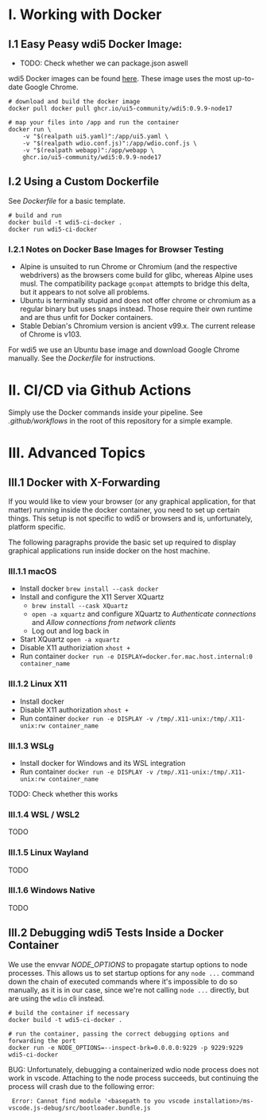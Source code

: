 # I. Working with Docker

## I.1 Easy Peasy wdi5 Docker Image:

- TODO: Check whether we can package.json aswell

wdi5 Docker images can be found
[here](https://github.com/ui5-community/wdi5/pkgs/container/wdi5). These image
uses the most up-to-date Google Chrome.

```
# download and build the docker image
docker pull docker pull ghcr.io/ui5-community/wdi5:0.9.9-node17

# map your files into /app and run the container
docker run \
    -v "$(realpath ui5.yaml)":/app/ui5.yaml \
    -v "$(realpath wdio.conf.js)":/app/wdio.conf.js \
    -v "$(realpath webapp)":/app/webapp \
    ghcr.io/ui5-community/wdi5:0.9.9-node17
```

## I.2 Using a Custom Dockerfile

See *Dockerfile* for a basic template.

```
# build and run
docker build -t wdi5-ci-docker .
docker run wdi5-ci-docker
```

### I.2.1 Notes on Docker Base Images for Browser Testing

- Alpine is unsuited to run Chrome or Chromium (and the respective webdrivers)
  as the browsers come build for glibc, whereas Alpine uses musl. The
  compatibility package `gcompat` attempts to bridge this delta, but it appears
  to not solve all problems.
- Ubuntu is terminally stupid and does not offer chrome or chromium as a
  regular binary but uses snaps instead. Those require their own runtime and
  are thus unfit for Docker containers.
- Stable Debian's Chromium version is ancient v99.x. The current release of
  Chrome is v103.

For wdi5 we use an Ubuntu base image and download Google Chrome manually. See
the *Dockerfile* for instructions.

# II. CI/CD via Github Actions

Simply use the Docker commands inside your pipeline. See *.github/workflows* in
the root of this repository for a simple example.

# III. Advanced Topics

## III.1 Docker with X-Forwarding

If you would like to view your browser (or any graphical application, for that
matter) running inside the docker container, you need to set up certain things.
This setup is not specific to wdi5 or browsers and is, unfortunately, platform
specific.

The following paragraphs provide the basic set up required to display graphical
applications run inside docker on the host machine.

### III.1.1 macOS

- Install docker `brew install --cask docker`
- Install and configure the X11 Server XQuartz
  - `brew install --cask XQuartz`
  - `open -a xquartz` and configure XQuartz to _Authenticate connections_ and
    _Allow connections from network clients_
  - Log out and log back in
- Start XQuartz `open -a xquartz`
- Disable X11 authoriziation `xhost +`
- Run container `docker run -e DISPLAY=docker.for.mac.host.internal:0
  container_name`

### III.1.2 Linux X11

- Install docker
- Disable X11 authorization `xhost +`
- Run container `docker run -e DISPLAY -v /tmp/.X11-unix:/tmp/.X11-unix:rw container_name`

### III.1.3 WSLg

- Install docker for Windows and its WSL integration
- Run container `docker run -e DISPLAY -v /tmp/.X11-unix:/tmp/.X11-unix:rw
  container_name`

TODO: Check whether this works

### III.1.4 WSL / WSL2

TODO

### III.1.5 Linux Wayland

TODO

### III.1.6 Windows Native

TODO


## III.2 Debugging wdi5 Tests Inside a Docker Container

We use the envvar *NODE_OPTIONS* to propagate startup options to node
processes. This allows us to set startup options for any `node ...` command
down the chain of executed commands where it's impossible to do so manually, as
it is in our case, since we're not calling `node ...` directly, but are using
the `wdio` cli instead.

```
# build the container if necessary
docker build -t wdi5-ci-docker .

# run the container, passing the correct debugging options and forwarding the port
docker run -e NODE_OPTIONS=--inspect-brk=0.0.0.0:9229 -p 9229:9229 wdi5-ci-docker
```

BUG: Unfortunately, debugging a containerized wdio node process does not work
     in vscode. Attaching to the node process succeeds, but continuing the
     process will crash due to the following error:

     Error: Cannot find module '<basepath to you vscode installation>/ms-vscode.js-debug/src/bootloader.bundle.js
